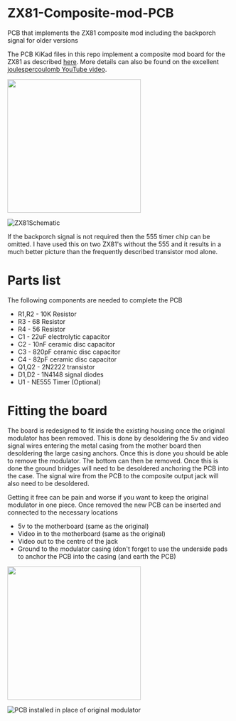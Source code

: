 # ZX81-Composite-mod-PCB
PCB that implements the ZX81 composite mod including the backporch signal for older versions 

The PCB KiKad files in this repo implement a composite mod board for the ZX81 as described [here](http://zx.zigg.net/misc-projects/ZX81_Video_Conditioning.pdf).  More details can also be found on the excellent [joulespercoulomb YouTube video](https://www.youtube.com/watch?v=1irH3KuGyl0).

<img src="https://user-images.githubusercontent.com/2563249/142768406-5d6e7f86-b81a-464e-93f6-7f0ccd4e1ada.png" width="300">

![ZX81Schematic](https://user-images.githubusercontent.com/2563249/142768406-5d6e7f86-b81a-464e-93f6-7f0ccd4e1ada.png)

If the backporch signal is not required then the 555 timer chip can be omitted.  I have used this on two ZX81's without the 555 and it results in a much better picture than the frequently described transistor mod alone.

# Parts list

The following components are needed to complete the PCB
* R1,R2 - 10K Resistor
* R3 - 68 Resistor
* R4 - 56 Resistor
* C1 - 22uF electrolytic capacitor
* C2 - 10nF ceramic disc capacitor
* C3 - 820pF ceramic disc capacitor
* C4 - 82pF ceramic disc capacitor
* Q1,Q2 - 2N2222 transistor
* D1,D2 - 1N4148 signal diodes
* U1 - NE555 Timer (Optional)

# Fitting the board
The board is redesigned to fit inside the existing housing once the original modulator has been removed.  This is done by desoldering the 5v and video signal wires entering the metal casing from the mother board then desoldering the large casing anchors.  Once this is done you should be able to remove the modulator.  The bottom can then be removed.  Once this is done the ground bridges will need to be desoldered anchoring the PCB into the case.  The signal wire from the PCB to the composite output jack will also need to be desoldered.

Getting it free can be pain and worse if you want to keep the original modulator in one piece.  Once removed the new PCB can be inserted and connected to the necessary locations
* 5v to the motherboard (same as the original)
* Video in to the motherboard (same as the original)
* Video out to the centre of the jack
* Ground to the modulator casing (don't forget to use the underside pads to anchor the PCB into the casing (and earth the PCB)

<img src="https://user-images.githubusercontent.com/2563249/142767879-9eadfb79-f528-465a-b3aa-ff493ee1c5ed.jpg" width="300">

![PCB installed in place of original modulator](https://user-images.githubusercontent.com/2563249/142767879-9eadfb79-f528-465a-b3aa-ff493ee1c5ed.jpg )
